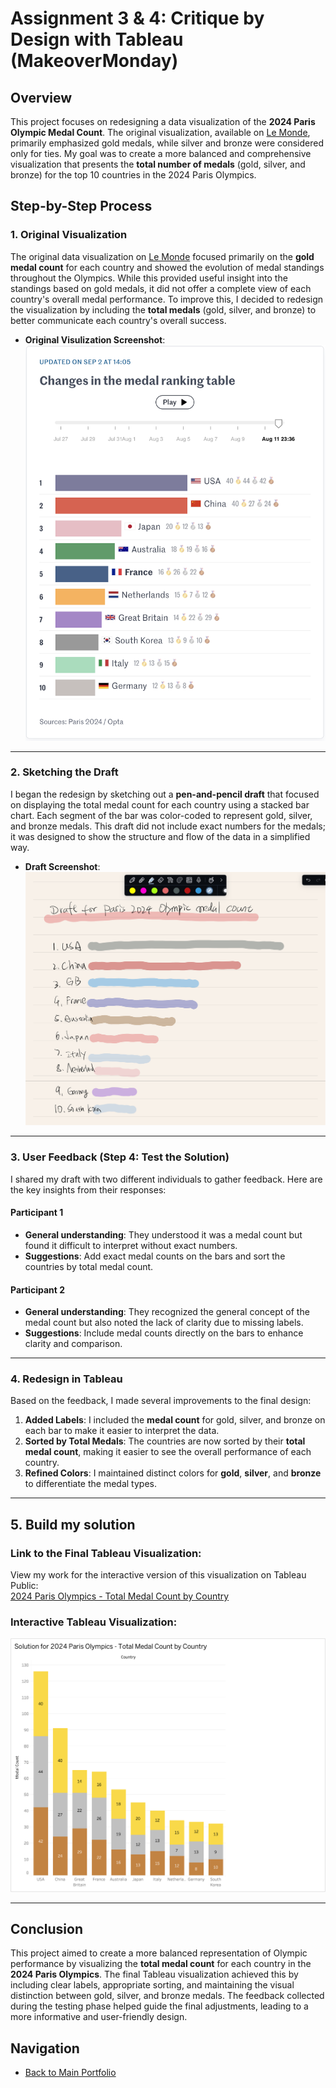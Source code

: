 # Assignment 3 & 4: Critique by Design with Tableau (MakeoverMonday)

## Overview

This project focuses on redesigning a data visualization of the **2024 Paris Olympic Medal Count**. The original visualization, available on [Le Monde](https://www.lemonde.fr/en/les-decodeurs/article/2024/08/07/paris-2024-olympics-how-the-medal-table-has-evolved-since-the-start-of-the-games_6711001_8.html), primarily emphasized gold medals, while silver and bronze were considered only for ties. My goal was to create a more balanced and comprehensive visualization that presents the **total number of medals** (gold, silver, and bronze) for the top 10 countries in the 2024 Paris Olympics.

## Step-by-Step Process

### 1. Original Visualization

The original data visualization on [Le Monde](https://www.lemonde.fr/en/les-decodeurs/article/2024/08/07/paris-2024-olympics-how-the-medal-table-has-evolved-since-the-start-of-the-games_6711001_8.html) focused primarily on the **gold medal count** for each country and showed the evolution of medal standings throughout the Olympics. While this provided useful insight into the standings based on gold medals, it did not offer a complete view of each country's overall medal performance. To improve this, I decided to redesign the visualization by including the **total medals** (gold, silver, and bronze) to better communicate each country's overall success.

- **Original Visulization Screenshot**: ![Draft](paris_original.png)

---

### 2. Sketching the Draft

I began the redesign by sketching out a **pen-and-pencil draft** that focused on displaying the total medal count for each country using a stacked bar chart. Each segment of the bar was color-coded to represent gold, silver, and bronze medals. This draft did not include exact numbers for the medals; it was designed to show the structure and flow of the data in a simplified way.

- **Draft Screenshot**: ![Draft](paris_draft.jpg)

---

### 3. User Feedback (Step 4: Test the Solution)

I shared my draft with two different individuals to gather feedback. Here are the key insights from their responses:

#### **Participant 1**
- **General understanding**: They understood it was a medal count but found it difficult to interpret without exact numbers.
- **Suggestions**: Add exact medal counts on the bars and sort the countries by total medal count.

#### **Participant 2**
- **General understanding**: They recognized the general concept of the medal count but also noted the lack of clarity due to missing labels.
- **Suggestions**: Include medal counts directly on the bars to enhance clarity and comparison.

---

### 4. Redesign in Tableau

Based on the feedback, I made several improvements to the final design:

1. **Added Labels**: I included the **medal count** for gold, silver, and bronze on each bar to make it easier to interpret the data.
2. **Sorted by Total Medals**: The countries are now sorted by their **total medal count**, making it easier to see the overall performance of each country.
3. **Refined Colors**: I maintained distinct colors for **gold**, **silver**, and **bronze** to differentiate the medal types.

---
## 5. Build my solution 

### Link to the Final Tableau Visualization:
View my work for the interactive version of this visualization on Tableau Public:  
[2024 Paris Olympics - Total Medal Count by Country](https://public.tableau.com/views/Part5_Solutions/Sheet1?:language=en-US&publish=yes&:sid=&:redirect=auth&:display_count=n&:origin=viz_share_link)

### Interactive Tableau Visualization:

![2024 Paris Olympics - Total Medal Count by Country](step3.png)

---

## Conclusion

This project aimed to create a more balanced representation of Olympic performance by visualizing the **total medal count** for each country in the **2024 Paris Olympics**. The final Tableau visualization achieved this by including clear labels, appropriate sorting, and maintaining the visual distinction between gold, silver, and bronze medals. The feedback collected during the testing phase helped guide the final adjustments, leading to a more informative and user-friendly design.

## Navigation

- [Back to Main Portfolio](README.md)

